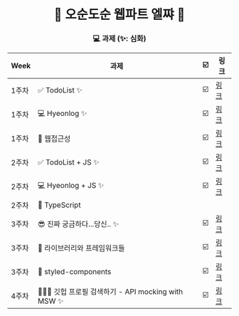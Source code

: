 <div align=center>

# 💙 오순도순 웹파트 엘쨔 💙

### 💻 과제 (✨: 심화)

| Week  | 과제                                              | ☑️  | 링크                                                               |
| ----- | ------------------------------------------------- | --- | ------------------------------------------------------------------ |
| 1주차 | ✅ TodoList ✨                                    | ☑️  | [링크](https://github.com/IN-SOPT-WEB/HyeonJiPARK/pull/1 "🔗링크") |
| 1주차 | 💻 Hyeonlog ✨                                    | ☑️  | [링크](https://github.com/IN-SOPT-WEB/HyeonJiPARK/pull/1 "🔗링크") |
| 1주차 | 📝 웹접근성                                       | ☑️  | [링크](https://github.com/IN-SOPT-WEB/HyeonJiPARK/pull/1 "🔗링크") |
| 2주차 | ✅ TodoList + JS ✨                               | ☑️  | [링크](https://github.com/IN-SOPT-WEB/HyeonJiPARK/pull/2 "🔗링크") |
| 2주차 | 💻 Hyeonlog + JS ✨                               | ☑️  | [링크](https://github.com/IN-SOPT-WEB/HyeonJiPARK/pull/2 "🔗링크") |
| 2주차 | 📝 TypeScript                                     |     |                                                                    |
| 3주차 | 😎 진짜 궁금하다...당신.. ✨                      | ☑️  | [링크](https://github.com/IN-SOPT-WEB/HyeonJiPARK/pull/4 "🔗링크") |
| 3주차 | 📝 라이브러리와 프레임워크들                      | ☑️  | [링크](https://github.com/IN-SOPT-WEB/HyeonJiPARK/pull/6 "🔗링크") |
| 3주차 | 📝 styled-components                              | ☑️  | [링크](https://github.com/IN-SOPT-WEB/HyeonJiPARK/pull/6 "🔗링크") |
| 4주차 | 👨🏻‍💻 깃헙 프로필 검색하기 - API mocking with MSW ✨ | ☑️  | [링크](https://github.com/IN-SOPT-WEB/HyeonJiPARK/pull/8 "🔗링크") |

</div>
